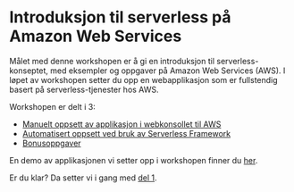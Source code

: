 # Introduksjon til serverless på Amazon Web Services

Målet med denne workshopen er å gi en introduksjon til serverless-konseptet, med eksempler og oppgaver på Amazon Web Services (AWS). I løpet av workshopen setter du opp en webapplikasjon som er fullstendig basert på serverless-tjenester hos AWS.

Workshopen er delt i 3:

- [Manuelt oppsett av applikasjon i webkonsollet til AWS](del1/Introduksjon.md)
- [Automatisert oppsett ved bruk av Serverless Framework](del2/Introduksjon.md)
- [Bonusoppgaver](del3/Introduksjon.md)

En demo av applikasjonen vi setter opp i workshopen finner du [her](https://d3k585pz263iz2.cloudfront.net/).

Er du klar? Da setter vi i gang med [del 1](del1/Introduksjon.md).

